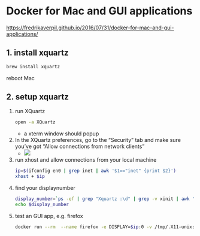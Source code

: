 
# Docker for Mac and GUI applications

https://fredrikaverpil.github.io/2016/07/31/docker-for-mac-and-gui-applications/


## 1. install xquartz

```bash
brew install xquartz
```

reboot Mac

##  2. setup xquartz

1. run XQuartz
    ```bash
    open -a XQuartz
    ```
    - a xterm window should popup
2. In the XQuartz preferences, go to the “Security” tab and make sure you’ve got “Allow connections from network clients”
    - ![](https://fredrikaverpil.github.io/blog/assets/docker/xquartz_preferences.png)
3. run xhost and allow connections from your local machine
    ```bash
    ip=$(ifconfig en0 | grep inet | awk '$1=="inet" {print $2}')
    xhost + $ip 
    ```
4. find your displaynumber
    ```bash
    display_number=`ps -ef | grep "Xquartz :\d" | grep -v xinit | awk '{ print $9; }'`
    echo $display_number
    ```
5. test an GUI app, e.g. firefox
    ```bash
    docker run --rm  --name firefox -e DISPLAY=$ip:0 -v /tmp/.X11-unix:/tmp/.X11-unix jess/firefox 
    ```


